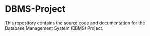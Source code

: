# DBMS-Project
This repository contains the source code and documentation for the Database Management System (DBMS) Project.
